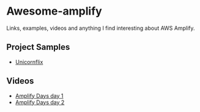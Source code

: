 # Awesome-amplify

Links, examples, videos and anything I find interesting about AWS Amplify.

## Project Samples

- [Unicornflix](https://github.com/awslabs/unicornflix)

## Videos

- [Amplify Days day 1](https://www.youtube.com/watch?v=FVYqbM3JIWU)
- [Amplify Days day 2](https://www.youtube.com/watch?v=Mrw4z8LPliM)
